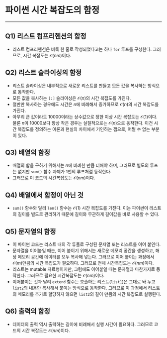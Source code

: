 # 파이썬 시간 복잡도의 함정
---
## Q1) 리스트 컴프리헨션의 함정
- 리스트 컴프리헨션은 비록 한 줄로 작성되었다고는 하나 `for` 루프를 구성한다. 그러므로, 시간 복잡도는 $\mathcal{O}(nm)$이다.
## Q2) 리스트 슬라이싱의 함정
- 리스트 슬라이싱은 내부적으로 새로운 리스트를 만들고 모든 값을 복사하는 방식으로 동작한다.
- 모든 값을 복사하는 `[:]` 슬라이싱은 $\mathcal{O}(n)$의 시간 복잡도를 가진다.
- 절반만 복사하는 경우에도 시간은 $n$에 비례해서 증가하므로 $\mathcal{O}(n)$의 시간 복잡도를 가진다.
- 아무리 큰 값이라도 10000이라는 상수값으로 정한 이상 시간 복잡도는 $\mathcal{O}(1)$이다. 물론 $n$이 10000보다 항상 작은 경우는 실질적으로는 $\mathcal O(n)$으로 동작한다. 이건 시간 복잡도를 정의하는 이론과 현실의 차이에서 기인하는 갭으로, 어쩔 수 없는 부분이 있다.
## Q3) 배열의 함정
- 배열의 합을 구하기 위해서는 $n$에 비례한 만큼 더해야 하며, 그러므로 별도의 루프는 없지만 `sum()` 함수 자체가 1번의 루프처럼 동작한다.
- 그러므로 이 코드의 시간복잡도는 $\mathcal O(nm)$이다.
## Q4) 배열에서 함정이 아닌 것
- `sum()` 함수와 달리 `len()` 함수는 $\mathcal O(1)$ 시간 복잡도를 가진다. 이는 파이썬이 리스트의 길이를 별도로 관리하기 때문에 길이와 무관하게 길이값을 바로 사용할 수 있다.
## Q5) 문자열의 함정
- 이 파이썬 코드는 리스트 내의 각 튜플로 구성된 문자열 또는 리스트를 이어 붙인다.
- 문자열을 이어붙일 때는, 이어 붙이기 위해서는 새로운 메모리 공간을 생성하고, 해당 메모리 공간에 데이터를 모두 복사해 넣는다. 그러므로 이어 붙이는 과정에서 $\mathcal O(m)$만큼의 시간 복잡도가 필요하다. 그러므로 전체 시간복잡도는 $\mathcal O(nm)$이다.
- 리스트는 mutable 자료형이지만, 그럼에도 이어붙일 때는 문자열과 마찬가지로 동작한다. 그러므로 필요한 시간복잡도는 $\mathcal O(nm)$이다.
- 이어붙이는 것과 달리 `extend` 함수는 호출하는 리스트(`list1`)은 그대로 놔 두고 `list2`의 내용만 복사해서 붙이는 방식으로 동작한다. 그러므로 이 과정에서 리스트의 메모리를 추가로 할당하지 않으면 `list2`의 길이 만큼의 시간 복잡도로 실행된다.
## Q6) 출력의 함정
- 데이터의 출력 역시 출력하는 길이에 비례해서 실행 시간이 필요하다. 그러므로 코드의 시간 복잡도는 $\mathcal O(nm)$이다.
